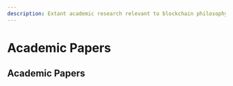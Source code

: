 ```yaml
---
description: Extant academic research relevant to blockchain philosophy.
---
```


# Academic Papers

## Academic Papers

### 

## 





